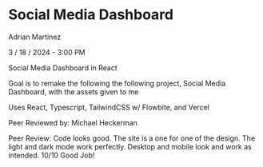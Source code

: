 # Social Media Dashboard

Adrian Martinez

3 / 18 / 2024 - 3:00 PM

Social Media Dashboard in React

Goal is to remake the following the following project, Social Media Dashboard, with the assets given to me

Uses React, Typescript, TailwindCSS w/ Flowbite, and Vercel

Peer Reviewed by: Michael Heckerman

Peer Review: Code looks good. The site is a one for one of the design. The light and dark mode work perfectly. Desktop and mobile look and work as intended. 10/10 Good Job!
